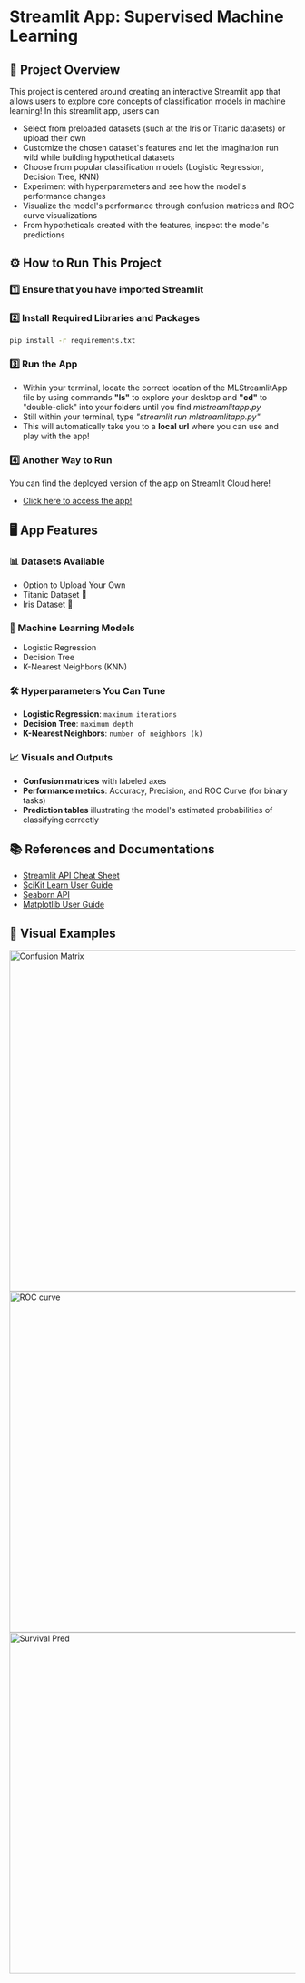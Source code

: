 # Streamlit App: Supervised Machine Learning
## 📌 Project Overview 
This project is centered around creating an interactive Streamlit app that allows users to explore core concepts of classification models in machine learning! In this streamlit app, users can
- Select from preloaded datasets (such at the Iris or Titanic datasets) or upload their own
- Customize the chosen dataset's features and let the imagination run wild while building hypothetical datasets
- Choose from popular classification models (Logistic Regression, Decision Tree, KNN)
- Experiment with hyperparameters and see how the model's performance changes
- Visualize the model's performance through confusion matrices and ROC curve visualizations
- From hypotheticals created with the features, inspect the model's predictions

## ⚙️ How to Run This Project
### 1️⃣ Ensure that you have imported Streamlit
### 2️⃣ Install Required Libraries and Packages
```bash
pip install -r requirements.txt
```
### 3️⃣ Run the App
- Within your terminal, locate the correct location of the MLStreamlitApp file by using commands **"ls"** to explore your desktop and **"cd"** to "double-click" into your folders until you find *mlstreamlitapp.py*
- Still within your terminal, type *"streamlit run mlstreamlitapp.py"*
- This will automatically take you to a **local url** where you can use and play with the app!
### 4️⃣ Another Way to Run
You can find the deployed version of the app on Streamlit Cloud here! 
- [Click here to access the app!](https://ortiz-data-science-portfolio-mlapp.streamlit.app/)

## 🖥️  App Features 
### 📊 Datasets Available
- Option to Upload Your Own 
- Titanic Dataset 🚢
- Iris Dataset 🌱
### 🎯 Machine Learning Models
- Logistic Regression
- Decision Tree
- K-Nearest Neighbors (KNN)
### 🛠️ Hyperparameters You Can Tune 
- **Logistic Regression**: `maximum iterations`
- **Decision Tree**:  `maximum depth`
- **K-Nearest Neighbors**:  `number of neighbors (k)`
### 📈 Visuals and Outputs
- **Confusion matrices** with labeled axes
- **Performance metrics**: Accuracy, Precision, and ROC Curve (for binary tasks)
- **Prediction tables** illustrating the model's estimated probabilities of classifying correctly

## 📚 References and Documentations
- [Streamlit API Cheat Sheet](https://docs.streamlit.io/develop/quick-reference/cheat-sheet)
- [SciKit Learn User Guide](https://scikit-learn.org/stable/supervised_learning.html)
- [Seaborn API](https://seaborn.pydata.org/generated/seaborn.heatmap.html)
- [Matplotlib User Guide](https://matplotlib.org/stable/users/index.html)

## 📸 Visual Examples
<img width="600" alt="Confusion Matrix" src="https://github.com/user-attachments/assets/b09fcb7e-43f5-46c5-8929-ac9a2bcdd609" />
<img width="600" alt="ROC curve" src="https://github.com/user-attachments/assets/9d18bb1c-e06a-4d62-910a-f21aded961da" />
<img width="600" alt="Survival Pred" src="https://github.com/user-attachments/assets/033d1c12-3013-4a93-bd59-164da52d9694" />











